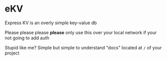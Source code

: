 # eKV

Express KV is an overly simple key-value db

Please please please **please** only use this over your local network if your not going to add auth

Stupid like me? Simple but simple to understand "docs" located at <code>/</code> of your project
